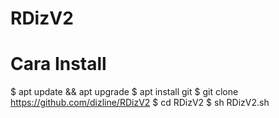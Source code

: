 # RDizV2
# Cara Install
$ apt update && apt upgrade
$ apt install git
$ git clone https://github.com/dizline/RDizV2
$ cd RDizV2
$ sh RDizV2.sh

